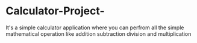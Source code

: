 # Calculator-Project-
It's a simple calculator application where you can perfrom all the simple mathematical operation like addition subtraction division and multiplication
